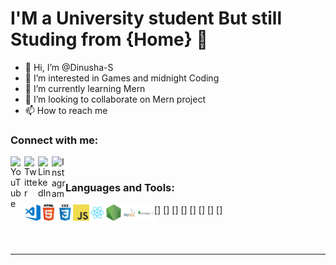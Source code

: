 # I'M a University student But still Studing from {Home} 👋

- 👋 Hi, I’m @Dinusha-S
- 👀 I’m interested in Games and midnight Coding
- 🌱 I’m currently learning Mern
- 💞️ I’m looking to collaborate on Mern project
- 📫 How to reach me

### Connect with me:

[<img align="left" alt="YouTube" width="22px" src="https://www.flaticon.com/premium-icon/icons/svg/2504/2504848.svg" />][youtube]
[<img align="left" alt="Twitter" width="22px" src="https://github.com/johan/svg-cleanups/blob/master/logos/twitter.svg " />][twitter]
[<img align="left" alt="LinkedIn" width="22px" src="https://www.flaticon.com/premium-icon/icons/svg/3256/3256016.svg" />][linkedin]
[<img align="left" alt="Instagram" width="22px" src="https://www.flaticon.com/premium-icon/icons/svg/3955/3955024.svg" />][instagram]
<br />

### Languages and Tools:

[<img align="left" alt="Visual Studio Code" width="26px" src="https://raw.githubusercontent.com/github/explore/80688e429a7d4ef2fca1e82350fe8e3517d3494d/topics/visual-studio-code/visual-studio-code.png" />]
[<img align="left" alt="HTML5" width="26px" src="https://raw.githubusercontent.com/github/explore/80688e429a7d4ef2fca1e82350fe8e3517d3494d/topics/html/html.png" />]
[<img align="left" alt="CSS3" width="26px" src="https://raw.githubusercontent.com/github/explore/80688e429a7d4ef2fca1e82350fe8e3517d3494d/topics/css/css.png" />]
[<img align="left" alt="JavaScript" width="26px" src="https://raw.githubusercontent.com/github/explore/80688e429a7d4ef2fca1e82350fe8e3517d3494d/topics/javascript/javascript.png" />]
[<img align="left" alt="React" width="26px" src="https://raw.githubusercontent.com/github/explore/80688e429a7d4ef2fca1e82350fe8e3517d3494d/topics/react/react.png" />]
[<img align="left" alt="Node.js" width="26px" src="https://raw.githubusercontent.com/github/explore/80688e429a7d4ef2fca1e82350fe8e3517d3494d/topics/nodejs/nodejs.png" />]
[<img align="left" alt="MySQL" width="26px" src="https://raw.githubusercontent.com/github/explore/80688e429a7d4ef2fca1e82350fe8e3517d3494d/topics/mysql/mysql.png" />]
[<img align="left" alt="MongoDB" width="26px" src="https://raw.githubusercontent.com/github/explore/80688e429a7d4ef2fca1e82350fe8e3517d3494d/topics/mongodb/mongodb.png" />]

<br />
<br />

---

<!-- <details>
  <summary>:zap: GitHub Stats</summary>

  <img align="left" alt="codeSTACKr's GitHub Stats" src="https://github-readme-stats.codestackr.vercel.app/api?username=codeSTACKr&show_icons=true&hide_border=true" />

</details> -->

[twitter]: https://twitter.com/dinushan718
[youtube]: https://www.youtube.com/channel/UCt4Q3aARrl8IZZVPTCfvwmQ
[instagram]: https://www.instagram.com/selvan_dinu/
[linkedin]: https://www.linkedin.com/in/selvan-dinushan-25046a191
[webdevplaylist]: 
[jsplaylist]: 
[cssplaylist]: 
[reactplaylist]: 
